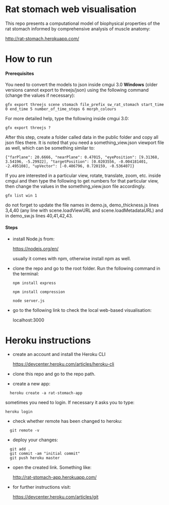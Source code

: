# Rat stomach web visualisation

This repo presents a computational model of biophysical properties of the rat stomach informed by comprehensive analysis of muscle anatomy:

http://rat-stomach.herokuapp.com/

# How to run

#### Prerequisites

You need to convert the models to json inside cmgui 3.0 **Windows** (older versions cannot export to threejs/json) using the following command (change the values if necessary):

```
gfx export threejs scene stomach file_prefix sw_rat_stomach start_time 0 end_time 5 number_of_time_steps 6 morph_colours
```
For more detailed help, type the following inside cmgui 3.0:

```
gfx export threejs ?
```

After this step, create a folder called data in the public folder and copy all json files there. It is noted that you need a something_view.json viewport file as well, which can be something similar to:

```
{"farPlane": 20.6666, "nearPlane": 0.47015, "eyePosition": [9.31368, 3.54196, -5.29922], "targetPosition": [0.0203556, -0.004181401, -2.495108], "upVector": [-0.406796, 0.720159, -0.536407]}
```

If you are interested in a particular view, rotate, translate, zoom, etc. inside cmgui and then type the following to get numbers for that particular view, then change the values in the something_view.json file accordingly.

```
gfx list win 1
```

do not forget to update the file names in demo.js, demo_thickness.js lines 3,4,40 (any line with scene.loadViewURL and scene.loadMetadataURL) and in demo_sw.js lines 40,41,42,43.

#### Steps

- install Node.js from:

  https://nodejs.org/en/

  usually it comes with npm, otherwise install npm as well.
  
- clone the repo and go to the root folder. Run the following command in the terminal:

  ```
  npm install express
  ```

  ```
  npm install compression
  ```
  ```
  node server.js 
  ```

- go to the following link to check the local web-based visualisation:
  
  localhost:3000
  
  
# Heroku instructions

- create an account and install the Heroku CLI
  
  https://devcenter.heroku.com/articles/heroku-cli
  
- clone this repo and go to the repo path. 
  
- create a new app:
  
```
  heroku create -a rat-stomach-app
```
  sometimes you need to login. If necessary it asks you to type:
  
  ```
  heroku login
  ```
  
- check whether remote has been changed to heroku:

```
  git remote -v
```

- deploy your changes:

```
  git add .
  git commit -am "initial commit"
  git push heroku master
```

- open the created link. Something like:

  http://rat-stomach-app.herokuapp.com/

- for further instructions visit:

  https://devcenter.heroku.com/articles/git
